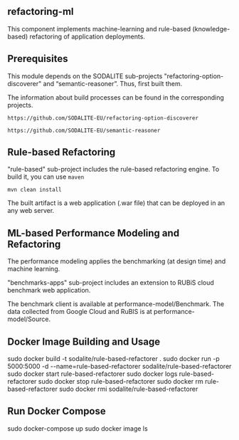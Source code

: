 ## refactoring-ml

This component implements machine-learning and rule-based (knowledge-based) refactoring of application deployments.  

## Prerequisites
This module depends on the SODALITE sub-projects "refactoring-option-discoverer" and “semantic-reasoner”. Thus, first built them.

The information about build processes can be found in the corresponding projects.

`https://github.com/SODALITE-EU/refactoring-option-discoverer`

`https://github.com/SODALITE-EU/semantic-reasoner`

## Rule-based Refactoring
"rule-based" sub-project includes the rule-based refactoring engine. To build it, you can use `maven`
```
mvn clean install
```
The built artifact is a web application (.war file) that can be deployed in an any web server. 

## ML-based Performance Modeling and Refactoring

The performance modeling applies the benchmarking (at design time) and machine learning. 

"benchmarks-apps" sub-project includes an extension to RUBiS cloud benchmark web application.

The benchmark client is available at performance-model/Benchmark. The data collected from Google Cloud and RuBIS is at performance-model/Source.

## Docker Image Building and Usage
sudo docker build -t sodalite/rule-based-refactorer .
sudo docker run -p 5000:5000 -d --name=rule-based-refactorer sodalite/rule-based-refactorer
sudo docker start rule-based-refactorer
sudo docker logs rule-based-refactorer
sudo docker stop rule-based-refactorer
sudo docker rm  rule-based-refactorer
sudo docker rmi sodalite/rule-based-refactorer

## Run Docker Compose
sudo docker-compose up
sudo docker image ls

